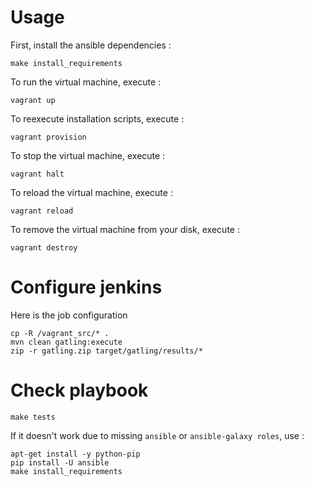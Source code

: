 Usage
======

First, install the ansible dependencies :

    make install_requirements

To run the virtual machine, execute :

    vagrant up

To reexecute installation scripts, execute :

    vagrant provision

To stop the virtual machine, execute :

    vagrant halt

To reload the virtual machine, execute :

    vagrant reload

To remove the virtual machine from your disk, execute :

    vagrant destroy

Configure jenkins
==================

Here is the job configuration

    cp -R /vagrant_src/* .
    mvn clean gatling:execute
    zip -r gatling.zip target/gatling/results/*

Check playbook
==============

    make tests

If it doesn't work due to missing ``ansible`` or ``ansible-galaxy roles``, use :

    apt-get install -y python-pip
    pip install -U ansible
    make install_requirements
